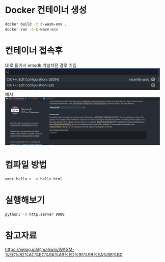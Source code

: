 # Docker 컨테이너 생성
```bash
docker build -t c-wasm-env .
docker run -b c-wasm-env
```

# 컨테이너 접속후
UI로 들가서 emsdk 가설치된 경로 기입
![alt text](imgs/image-1.png)
<br/>
예시
![alt text](imgs/image.png)

# 컴파일 방법
```bash
emcc hello.c -o hello.html
```
# 실행해보기
```bash
python3 -m http.server 9000
```

# 참고자료
https://velog.io/@mahwin/WASM-%EC%82%AC%EC%9A%A9%ED%95%98%EA%B8%B0
